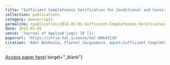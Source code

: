 ```yaml
---
title: "Sufficient Completeness Verification for Conditional and Constrained Term Rewriting Systems"
collection: publications
category: manuscripts
permalink: /publication/2012-01-01-Sufficient-Completeness-Verification-for-Conditional-and-Constrained-Term-Rewriting-Systems
date: 2012-01-01
venue: 'Journal of Applied Logic 10 (1)'
paperurl: 'https://inria.hal.science/hal-00643136'
citation: 'Adel Bouhoula, Florent Jacquemard, &quot;Sufficient Completeness Verification for Conditional and Constrained Term Rewriting Systems&quot; Journal of Applied Logic 10 (1), 2012.'
---
```

[Access paper here](https://dx.doi.org/10.1016/j.jal.2011.09.001){:target="_blank"}
